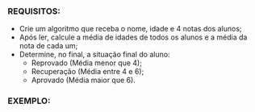 ### REQUISITOS:
- Crie um algoritmo que receba o nome, idade e 4 notas dos alunos; 
- Após ler, calcule a média de idades de todos os alunos e a média da nota de cada um;
- Determine, no final, a situação final do aluno: 
  - Reprovado (Média menor que 4);
  - Recuperação (Média entre 4 e 6);
  - Aprovado (Média maior que 6).

### EXEMPLO:
